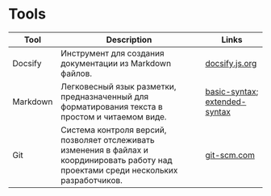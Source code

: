 # Tools

| Tool     | Description                                                                                                                             | Links                                                                                                                                         |
|----------|-----------------------------------------------------------------------------------------------------------------------------------------|-----------------------------------------------------------------------------------------------------------------------------------------------|
| Docsify  | Инструмент для создания документации из Markdown файлов.                                                                                | [docsify.js.org](https://docsify.js.org/#/ru-ru/)                                                                               |
| Markdown | Легковесный язык разметки, предназначенный для форматирования текста в простом и читаемом виде.                                         | [basic-syntax](https://www.markdownguide.org/basic-syntax/);<br/>[extended-syntax](https://www.markdownguide.org/extended-syntax/) |
| Git      | Система контроля версий, позволяет отслеживать изменения в файлах и координировать работу над проектами среди нескольких разработчиков. | [git-scm.com](https://git-scm.com/)                                                                                             |

